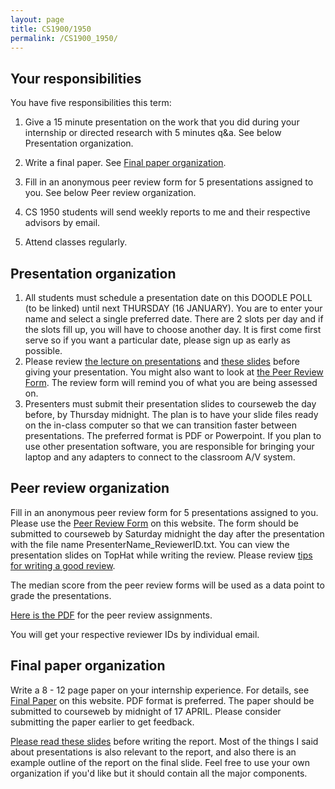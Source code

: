 ```yaml
---
layout: page
title: CS1900/1950
permalink: /CS1900_1950/
---
```


## Your responsibilities

You have five responsibilities this term:

1. Give a 15 minute presentation on the work that you did during your internship or directed research with 5 minutes q&a.  See below Presentation organization.

2. Write a final paper.  See [Final paper organization](##final-paper-organization).

3. Fill in an anonymous peer review form for 5 presentations assigned to you.  See below Peer review organization.

4. CS 1950 students will send weekly reports to me and their respective advisors by email.

5. Attend classes regularly.

## Presentation organization

1. All students must schedule a presentation date on this DOODLE POLL (to be linked) until next THURSDAY (16 JANUARY). You are to enter your name and select a single preferred date. There are 2 slots per day and if the slots fill up, you will have to choose another day. It is first come first serve so if you want a particular date, please sign up as early as possible.
2. Please review [the lecture on presentations]({{site.baseurl}}/lectures/Capstone_Lecture4_Presentations.pdf) and [these slides]({{site.baseurl}}/lectures/Capstone_Lecture5_Supplemental.pdf) before giving your presentation.  You might also want to look at [the Peer Review Form]({{site.baseurl}}/internships/review_form.txt).  The review form will remind you of what you are being assessed on.
3. Presenters must submit their presentation slides to courseweb the day before, by Thursday midnight.  The plan is to have your slide files ready on the in-class computer so that we can transition faster between presentations.  The preferred format is PDF or Powerpoint.  If you plan to use other presentation software, you are responsible for bringing your laptop and any adapters to connect to the classroom A/V system.

## Peer review organization

Fill in an anonymous peer review form for 5 presentations assigned to you.  Please use the [Peer Review Form]({{site.baseurl}}/internships/review_form.txt) on this website.  The form should be submitted to courseweb by Saturday midnight the day after the presentation with the file name PresenterName_ReviewerID.txt.  You can view the presentation slides on TopHat while writing the review.  Please review [tips for writing a good review]({{site.baseurl}}/review_tips).

The median score from the peer review forms will be used as a data point to grade the presentations.

[Here is the PDF]({{site.baseurl}}/internships/capstone_assignments_public.pdf) for the peer review assignments.

You will get your respective reviewer IDs by individual email.

## Final paper organization

Write a 8 - 12 page paper on your internship experience.  For details, see [Final Paper]({{site.baseurl}}/final_paper) on this website.  PDF format is preferred.  The paper should be submitted to courseweb by midnight of 17 APRIL.  Please consider submitting the paper earlier to get feedback.

[Please read these slides]({{site.baseurl}}/lectures/Capstone_Lecture5_Supplemental.pdf) before writing the report.  Most of the things I said about presentations is also relevant to the report, and also there is an example outline of the report on the final slide.  Feel free to use your own organization if you'd like but it should contain all the major components.
